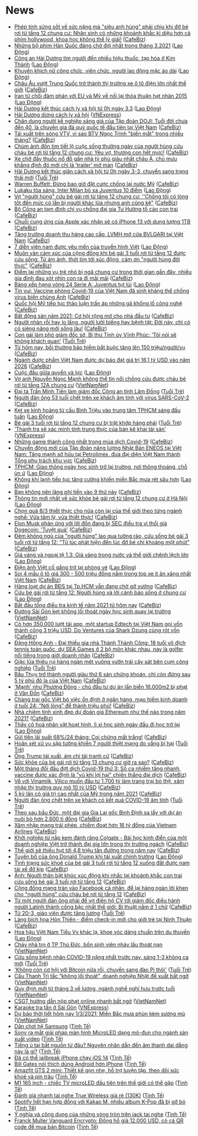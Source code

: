 # News

- [Phép tính sửng sốt về sức nặng mà "siêu anh hùng" phải chịu khi đỡ bé rơi từ tầng 12 chung cư: Nhân sinh có những khoảnh khắc kì diệu hơn cả phim hollywood, khoa học không thể lý giải!](https://cafebiz.vn/phep-tinh-sung-sot-ve-suc-nang-ma-sieu-anh-hung-phai-chiu-khi-do-be-roi-tu-tang-12-chung-cu-nhan-sinh-co-nhung-khoanh-khac-ki-dieu-hon-ca-phim-hollywood-khoa-hoc-khong-the-ly-giai-20210301113917579.chn) ([CafeBiz](https://cafebiz.vn))
- [Những bộ phim Hàn Quốc đáng chờ đợi nhất trong tháng 3.2021](https://laodong.vn/giai-tri/nhung-bo-phim-han-quoc-dang-cho-doi-nhat-trong-thang-32021-884455.ldo) ([Lao Động](https://laodong.vn))
- [Công an Hải Dương tìm người đến nhiều hiệu thuốc, tạp hóa ở Kim Thành](https://laodong.vn/xa-hoi/cong-an-hai-duong-tim-nguoi-den-nhieu-hieu-thuoc-tap-hoa-o-kim-thanh-884538.ldo) ([Lao Động](https://laodong.vn))
- [Khuyến khích nữ công chức, viên chức, người lao động mặc áo dài](https://laodong.vn/cd-nn-ptnt/khuyen-khich-nu-cong-chuc-vien-chuc-nguoi-lao-dong-mac-ao-dai-884563.ldo) ([Lao Động](https://laodong.vn))
- [Châu Âu vượt Trung Quốc trở thành thị trường xe ô tô điện lớn nhất thế giới](https://cafebiz.vn/chau-au-vuot-trung-quoc-tro-thanh-thi-truong-xe-o-to-dien-lon-nhat-the-gioi-20210301112036065.chn) ([CafeBiz](https://cafebiz.vn))
- [Iran từ chối đàm phán với EU và Mỹ về nối lại thỏa thuận hạt nhân 2015](https://laodong.vn/the-gioi/iran-tu-choi-dam-phan-voi-eu-va-my-ve-noi-lai-thoa-thuan-hat-nhan-2015-884527.ldo) ([Lao Động](https://laodong.vn))
- [Hải Dương kết thúc cách ly xã hội từ 0h ngày 3.3](https://laodong.vn/xa-hoi/hai-duong-ket-thuc-cach-ly-xa-hoi-tu-0h-ngay-33-884560.ldo) ([Lao Động](https://laodong.vn))
- [Hải Dương dừng cách ly xã hội](https://vnexpress.net/hai-duong-dung-cach-ly-xa-hoi-4241695.html) ([VNExpress](https://vnexpress.net))
- [Chân dung người kế nghiệp sáng giá của Tập đoàn DOJI: Tuổi đời chưa đến 40, là chuyên gia đá quý quốc tế đầu tiên tại Việt Nam](https://cafebiz.vn/chan-dung-nguoi-ke-nghiep-sang-gia-cua-tap-doan-doji-tuoi-doi-chua-den-40-la-chuyen-gia-da-quy-quoc-te-dau-tien-tai-viet-nam-20210301111916251.chn) ([CafeBiz](https://cafebiz.vn))
- [Tái xuất trên sóng VTV, vì sao BTV Ngọc Trinh "biến mất" trong nhiều tháng?](https://cafebiz.vn/tai-xuat-tren-song-vtv-vi-sao-btv-ngoc-trinh-bien-mat-trong-nhieu-thang-2021030110580962.chn) ([CafeBiz](https://cafebiz.vn))
- [Chùm ảnh đốn tim tiết lộ cuộc sống thường ngày của người hùng cứu cháu bé rơi từ tầng 12 chung cư: Yêu vợ, thương con hết mực!](https://cafebiz.vn/chum-anh-don-tim-tiet-lo-cuoc-song-thuong-ngay-cua-nguoi-hung-cuu-chau-be-roi-tu-tang-12-chung-cu-yeu-vo-thuong-con-het-muc-2021030111145244.chn) ([CafeBiz](https://cafebiz.vn))
- [Xe chở đầy thuốc nổ đỗ gần nhà tỷ phú giàu nhất châu Á, chủ mưu khẳng định đó mới chỉ là ‘trailer’ mở màn](https://cafebiz.vn/xe-cho-day-thuoc-no-do-gan-nha-ty-phu-giau-nhat-chau-a-chu-muu-khang-dinh-do-moi-chi-la-trailer-mo-man-20210301104528518.chn) ([CafeBiz](https://cafebiz.vn))
- [Hải Dương kết thúc giãn cách xã hội từ 0h ngày 3-3, chuyển sang trạng thái mới](https://tuoitre.vn/hai-duong-ket-thuc-gian-cach-xa-hoi-tu-0h-ngay-3-3-chuyen-sang-trang-thai-moi-20210301103953045.htm) ([Tuổi Trẻ](https://tuoitre.vn))
- [Warren Buffett: Đừng bao giờ đặt cược chống lại nước Mỹ](https://cafebiz.vn/warren-buffett-dung-bao-gio-dat-cuoc-chong-lai-nuoc-my-20210301105441394.chn) ([CafeBiz](https://cafebiz.vn))
- [Lukaku tỏa sáng, Inter Milan bỏ xa Juventus 10 điểm](https://laodong.vn/video/lukaku-toa-sang-inter-milan-bo-xa-juventus-10-diem-884516.ldo) ([Lao Động](https://laodong.vn))
- [Vợ "người hùng" cứu bé gái rơi từ tầng 12 chung cư: ''Chồng tôi có lòng tốt đến mức có lần bị người khác lừa nhưng anh cũng kệ"](https://cafebiz.vn/vo-nguoi-hung-cuu-be-gai-roi-tu-tang-12-chung-cu-chong-toi-co-long-tot-den-muc-co-lan-bi-nguoi-khac-lua-nhung-anh-cung-ke-20210301110307868.chn) ([CafeBiz](https://cafebiz.vn))
- [Bộ Công an tạm đình chỉ vụ chồng đại gia Tư Hường tố cáo con trai](https://cafebiz.vn/bo-cong-an-tam-dinh-chi-vu-chong-dai-gia-tu-huong-to-cao-con-trai-20210301110303428.chn) ([CafeBiz](https://cafebiz.vn))
- [Chuỗi cung ứng của Apple xác nhận sẽ có iPhone 13 với dung lượng 1TB](https://cafebiz.vn/chuoi-cung-ung-cua-apple-xac-nhan-se-co-iphone-13-voi-dung-luong-1tb-20210301105239039.chn) ([CafeBiz](https://cafebiz.vn))
- [Tăng trưởng doanh thu hàng cao cấp, LVMH mở cửa BVLGARI tại Việt Nam](https://cafebiz.vn/tang-truong-doanh-thu-hang-cao-cap-lvmh-mo-cua-bvlgari-tai-viet-nam-20210301105124954.chn) ([CafeBiz](https://cafebiz.vn))
- [7 diễn viên nam được yêu mến của truyền hình Việt](https://laodong.vn/photo/7-dien-vien-nam-duoc-yeu-men-cua-truyen-hinh-viet-884510.ldo) ([Lao Động](https://laodong.vn))
- [Muôn vàn cảm xúc của cộng đồng khi bé gái 3 tuổi rơi từ tầng 12 được cứu sống: Từ ám ảnh, thót tim tới xúc động, cảm ơn "người hùng đời thực"](https://cafebiz.vn/muon-van-cam-xuc-cua-cong-dong-khi-be-gai-3-tuoi-roi-tu-tang-12-duoc-cuu-song-tu-am-anh-thot-tim-toi-xuc-dong-cam-on-nguoi-hung-doi-thuc-20210301104753959.chn) ([CafeBiz](https://cafebiz.vn))
- [Điểm lại những vụ trẻ nhỏ bị ngã chung cư trong thời gian gần đây, nhiều gia đình đau xót nhìn con ra đi mãi mãi](https://cafebiz.vn/diem-lai-nhung-vu-tre-nho-bi-nga-chung-cu-trong-thoi-gian-gan-day-nhieu-gia-dinh-dau-xot-nhin-con-ra-di-mai-mai-20210301105748533.chn) ([CafeBiz](https://cafebiz.vn))
- [Bảng xếp hạng vòng 24 Serie A: Juventus tụt lùi](https://laodong.vn/infographic/bang-xep-hang-vong-24-serie-a-juventus-tut-lui-884506.ldo) ([Lao Động](https://laodong.vn))
- [Tin vui: Vaccine phòng Covid-19 của Việt Nam đã sinh kháng thể chống virus biến chủng Anh](https://cafebiz.vn/tin-vui-vaccine-phong-covid-19-cua-viet-nam-da-sinh-khang-the-chong-virus-bien-chung-anh-20210301105234595.chn) ([CafeBiz](https://cafebiz.vn))
- [Quốc hội Mỹ tiếp tục thảo luận trấn áp những gã khổng lồ công nghệ](https://cafebiz.vn/quoc-hoi-my-tiep-tuc-thao-luan-tran-ap-nhung-ga-khong-lo-cong-nghe-20210301105005261.chn) ([CafeBiz](https://cafebiz.vn))
- [Bất động sản năm 2021: Cơ hội rộng mở cho nhà đầu tư](https://cafebiz.vn/bat-dong-san-nam-2021-co-hoi-rong-mo-cho-nha-dau-tu-2021030110492772.chn) ([CafeBiz](https://cafebiz.vn))
- [Người nhàn rỗi hay lo lắng, người lười biếng hay bệnh tật: Đời này, chỉ có có siêng năng mới sống lâu!](https://cafebiz.vn/nguoi-nhan-roi-hay-lo-lang-nguoi-luoi-bieng-hay-benh-tat-doi-nay-chi-co-co-sieng-nang-moi-song-lau-2021022821560312.chn) ([CafeBiz](https://cafebiz.vn))
- [Con gái làm phó giám đốc sở, Bí thư Tỉnh ủy Vĩnh Phúc: ‘Tôi nói sẽ không khách quan'](https://tuoitre.vn/con-gai-lam-pho-giam-doc-so-bi-thu-tinh-uy-vinh-phuc-toi-noi-se-khong-khach-quan-20210301100636349.htm) ([Tuổi Trẻ](https://tuoitre.vn))
- [Từ hôm nay, bồi thường bảo hiểm bắt buộc tăng lên 150 triệu/người/vụ](https://cafebiz.vn/tu-hom-nay-boi-thuong-bao-hiem-bat-buoc-tang-len-150-trieu-nguoi-vu-20210301103321046.chn) ([CafeBiz](https://cafebiz.vn))
- [Ngành dược phẩm Việt Nam được dự báo đạt giá trị 16,1 tỷ USD vào năm 2026](https://cafebiz.vn/nganh-duoc-pham-viet-nam-duoc-du-bao-dat-gia-tri-161-ty-usd-vao-nam-2026-20210301103042105.chn) ([CafeBiz](https://cafebiz.vn))
- [Cuộc đấu giữa quyền và lực](https://laodong.vn/the-gioi/cuoc-dau-giua-quyen-va-luc-884413.ldo) ([Lao Động](https://laodong.vn))
- [Vợ anh Nguyễn Ngọc Mạnh không thể tin nổi chồng cứu được cháu bé rơi từ tầng 12A chung cư](http://vietnamnet.vn/vn/thoi-su/vo-anh-nguyen-ngoc-manh-khong-the-tin-noi-chong-cuu-duoc-chau-be-roi-tu-tang-12a-chung-cu-716236.html) ([VietNamNet](https://vietnamnet.vn))
- [Đại tá Trần Minh Tiến làm giám đốc Công an tỉnh Lâm Đồng](https://tuoitre.vn/dai-ta-tran-minh-tien-lam-giam-doc-cong-an-tinh-lam-dong-20210301100729405.htm) ([Tuổi Trẻ](https://tuoitre.vn))
- [Người đàn ông 53 tuổi chết trên xe khách âm tính với virus SARS-CoV-2](https://cafebiz.vn/nguoi-dan-ong-53-tuoi-chet-tren-xe-khach-am-tinh-voi-virus-sars-cov-2-20210301101104832.chn) ([CafeBiz](https://cafebiz.vn))
- [Kẹt xe kinh hoàng từ cầu Bình Triệu vào trung tâm TPHCM sáng đầu tuần](https://laodong.vn/photo/ket-xe-kinh-hoang-tu-cau-binh-trieu-vao-trung-tam-tphcm-sang-dau-tuan-884508.ldo) ([Lao Động](https://laodong.vn))
- [Bé gái 3 tuổi rơi từ tầng 12 chung cư bị trật khớp háng phải](https://tuoitre.vn/be-gai-3-tuoi-roi-tu-tang-12-chung-cu-bi-trat-khop-hang-phai-20210301095329791.htm) ([Tuổi Trẻ](https://tuoitre.vn))
- ['Thanh tra sẽ xác minh tính trung thực của bản kê khai tài sản'](https://vnexpress.net/thanh-tra-se-xac-minh-tinh-trung-thuc-cua-ban-ke-khai-tai-san-4241537.html) ([VNExpress](https://vnexpress.net))
- [Những game thành công nhất trong mùa dịch Covid-19](https://cafebiz.vn/nhung-game-thanh-cong-nhat-trong-mua-dich-covid-19-2021030108594355.chn) ([CafeBiz](https://cafebiz.vn))
- [Chuyển động mới của Tập đoàn năng lượng Nhật Bản ENEOS tại Việt Nam: Tăng mạnh sở hữu tại Petrolimex, đưa đại diện Việt Nam thành Tổng phụ trách khu vực](https://cafebiz.vn/chuyen-dong-moi-cua-tap-doan-nang-luong-nhat-ban-eneos-tai-viet-nam-tang-manh-so-huu-tai-petrolimex-dua-dai-dien-viet-nam-thanh-tong-phu-trach-khu-vuc-20210301095506743.chn) ([CafeBiz](https://cafebiz.vn))
- [TPHCM: Giao thông ngày học sinh trở lại trường, nơi thông thoáng, chỗ ùn ứ](https://laodong.vn/giao-thong/tphcm-giao-thong-ngay-hoc-sinh-tro-lai-truong-noi-thong-thoang-cho-un-u-884491.ldo) ([Lao Động](https://laodong.vn))
- [Không khí lạnh tiếp tục tăng cường khiến miền Bắc mưa rét sâu hơn](https://laodong.vn/moi-truong/khong-khi-lanh-tiep-tuc-tang-cuong-khien-mien-bac-mua-ret-sau-hon-884465.ldo) ([Lao Động](https://laodong.vn))
- [Bạn không nên lãng phí tiền vào 9 thứ này](https://cafebiz.vn/ban-khong-nen-lang-phi-tien-vao-9-thu-nay-20210301090644707.chn) ([CafeBiz](https://cafebiz.vn))
- [Thông tin mới nhất về sức khỏe bé gái rơi từ tầng 12 chung cư ở Hà Nội](https://laodong.vn/y-te/thong-tin-moi-nhat-ve-suc-khoe-be-gai-roi-tu-tang-12-chung-cu-o-ha-noi-884513.ldo) ([Lao Động](https://laodong.vn))
- [Chọn quà 8/3 thiết thực cho nửa còn lại của thế giới theo từng ngành nghề: Vừa tâm lý, vừa thiết thực!](https://cafebiz.vn/chon-qua-8-3-thiet-thuc-cho-nua-con-lai-cua-the-gioi-theo-tung-nganh-nghe-vua-tam-ly-vua-thiet-thuc-20210301013024082.chn) ([CafeBiz](https://cafebiz.vn))
- [Elon Musk phản ứng với lời đồn đang bị SEC điều tra vì thổi giá Dogecoin: 'Tuyệt quá'](https://cafebiz.vn/elon-musk-phan-ung-voi-loi-don-dang-bi-sec-dieu-tra-vi-thoi-gia-dogecoin-tuyet-qua-20210301094051206.chn) ([CafeBiz](https://cafebiz.vn))
- [Đêm không ngủ của "người hùng" lao qua tường rào, cứu sống bé gái 3 tuổi rơi từ tầng 12: "Từ lúc phát hiện đến lúc đỡ bé chỉ khoảng một phút"](https://cafebiz.vn/dem-khong-ngu-cua-nguoi-hung-lao-qua-tuong-rao-cuu-song-be-gai-3-tuoi-roi-tu-tang-12-tu-luc-phat-hien-den-luc-do-be-chi-khoang-mot-phut-20210301093757883.chn) ([CafeBiz](https://cafebiz.vn))
- [Giá vàng và ngoại tệ 1.3: Giá vàng trong nước và thế giới chênh lệch lớn](https://laodong.vn/video/gia-vang-va-ngoai-te-13-gia-vang-trong-nuoc-va-the-gioi-chenh-lech-lon-884501.ldo) ([Lao Động](https://laodong.vn))
- [Điện ảnh Việt cố gắng trở lại phòng vé](https://laodong.vn/van-hoa-giai-tri/dien-anh-viet-co-gang-tro-lai-phong-ve-884421.ldo) ([Lao Động](https://laodong.vn))
- [Soi 4 mẫu ô tô giá 300 - 500 triệu đồng nằm trong top xe ít ăn xăng nhất Việt Nam](https://cafebiz.vn/soi-4-mau-o-to-gia-300-500-trieu-dong-nam-trong-top-xe-it-an-xang-nhat-viet-nam-20210301090355068.chn) ([CafeBiz](https://cafebiz.vn))
- [Hàng loạt dự án BĐS tại Tp.HCM vẫn đang chờ gỡ vướng](https://cafebiz.vn/hang-loat-du-an-bds-tai-tphcm-van-dang-cho-go-vuong-20210301092603142.chn) ([CafeBiz](https://cafebiz.vn))
- [Cứu bé gái rơi từ tầng 12: Người hùng và lời cảnh báo sống ở chung cư](https://laodong.vn/su-kien-binh-luan/cuu-be-gai-roi-tu-tang-12-nguoi-hung-va-loi-canh-bao-song-o-chung-cu-884475.ldo) ([Lao Động](https://laodong.vn))
- [Bắt đầu tổng điều tra kinh tế năm 2021 từ hôm nay](https://cafebiz.vn/bat-dau-tong-dieu-tra-kinh-te-nam-2021-tu-hom-nay-20210301092356726.chn) ([CafeBiz](https://cafebiz.vn))
- [Đường Sài Gòn kẹt không lối thoát ngày học sinh quay lại trường](http://vietnamnet.vn/vn/thoi-su/an-toan-giao-thong/duong-sai-gon-ket-khong-loi-thoat-ngay-hoc-sinh-quay-lai-truong-716207.html) ([VietNamNet](https://vietnamnet.vn))
- [Có hơn 350.000 lượt tải app, một startup Edtech tại Việt Nam gọi vốn thành công 3 triệu USD, Do Ventures của Shark Dzung cùng rót vốn](https://cafebiz.vn/co-hon-350000-luot-tai-app-mot-startup-edtech-tai-viet-nam-goi-von-thanh-cong-3-trieu-usd-do-ventures-cua-shark-dzung-cung-rot-von-20210301092210251.chn) ([CafeBiz](https://cafebiz.vn))
- [Đặng Hồng Anh - Đại thiếu gia nhà Thành Thành Công: 18 tuổi vô địch tennis toàn quốc, dự SEA Games ở 2 bộ môn khác nhau, nay là golfer nổi tiếng trong giới doanh nhân](https://cafebiz.vn/dang-hong-anh-dai-thieu-gia-nha-thanh-thanh-cong-18-tuoi-vo-dich-tennis-toan-quoc-suyt-thi-dau-sea-games-nay-la-golfer-noi-tieng-trong-gioi-doanh-nhan-202102241759195.chn) ([CafeBiz](https://cafebiz.vn))
- [Giặc lửa thiêu rụi hàng ngàn mét vuông vườn trái cây sát bên cụm công nghiệp](https://tuoitre.vn/giac-lua-thieu-rui-hang-ngan-met-vuong-vuon-trai-cay-sat-ben-cum-cong-nghiep-20210301090050157.htm) ([Tuổi Trẻ](https://tuoitre.vn))
- [Bầu Thụy trở thành người giàu thứ 6 sàn chứng khoán, chỉ còn đứng sau 5 tỷ phú đô la của Việt Nam](https://cafebiz.vn/bau-thuy-tro-thanh-nguoi-giau-thu-6-san-chung-khoan-chi-con-dung-sau-5-ty-phu-do-la-cua-viet-nam-20210301090756699.chn) ([CafeBiz](https://cafebiz.vn))
- ['Mạnh' như Phương Đông - chủ đầu tư dự án lấn biển 16.000m2 bị phạt ở Vân Đồn](https://cafebiz.vn/manh-nhu-phuong-dong-chu-dau-tu-du-an-lan-bien-16000m2-bi-phat-o-van-don-20210301091243533.chn) ([CafeBiz](https://cafebiz.vn))
- [Chàng trai gốc Việt bỏ việc ổn định ở ngân hàng, mạo hiểm kinh doanh ở tuổi 24: “Nới lỏng” để thành triệu phú!](https://cafebiz.vn/chang-trai-goc-viet-bo-viec-on-dinh-o-ngan-hang-mao-hiem-kinh-doanh-o-tuoi-24-noi-long-de-thanh-trieu-phu-20210226221003942.chn) ([CafeBiz](https://cafebiz.vn))
- [Nhà chiêm tinh xinh đẹp dự đoán giá Ethereum như thế nào trong năm 2021?](https://cafebiz.vn/nha-chiem-tinh-xinh-dep-du-doan-gia-ethereum-nhu-the-nao-trong-nam-2021-20210301085753689.chn) ([CafeBiz](https://cafebiz.vn))
- [Thầy cô hoá nhân vật hoạt hình, lì xì học sinh ngày đầu đi học trở lại](https://laodong.vn/photo/thay-co-hoa-nhan-vat-hoat-hinh-li-xi-hoc-sinh-ngay-dau-di-hoc-tro-lai-884487.ldo) ([Lao Động](https://laodong.vn))
- [Gửi tiền lãi suất 68%/24 tháng: Coi chừng mất trắng!](https://cafebiz.vn/gui-tien-lai-suat-68-24-thang-coi-chung-mat-trang-20210301084814257.chn) ([CafeBiz](https://cafebiz.vn))
- [Hoãn xét xử vụ sập tường khiến 7 người thiệt mạng do vắng bị hại](https://tuoitre.vn/hoan-xet-xu-vu-sap-tuong-khien-7-nguoi-thiet-mang-do-vang-bi-hai-20210301091356648.htm) ([Tuổi Trẻ](https://tuoitre.vn))
- [Ông Trump tái xuất, ám chỉ tái tranh cử](https://cafebiz.vn/ong-trump-tai-xuat-am-chi-tai-tranh-cu-20210301084406968.chn) ([CafeBiz](https://cafebiz.vn))
- [Sức khỏe của bé gái rơi từ tầng 13 chung cư giờ ra sao?](https://cafebiz.vn/suc-khoe-cua-be-gai-roi-tu-tang-13-chung-cu-gio-ra-sao-20210301084224994.chn) ([CafeBiz](https://cafebiz.vn))
- [Một tháng đối đầu đợt dịch Covid-19 thứ 3: Số ca nhiễm tăng nhanh, vaccine được xác định là "vũ khí lợi hại" chiến thắng đại dịch](https://cafebiz.vn/mot-thang-doi-dau-dot-dich-covid-19-thu-3-so-ca-nhiem-tang-nhanh-vaccine-duoc-xac-dinh-la-vu-khi-loi-hai-chien-thang-dai-dich-20210301084147317.chn) ([CafeBiz](https://cafebiz.vn))
- [Về với Vinamilk, Vilico muốn đầu tư 1.700 tỷ làm trang trại bò thịt, xâm nhập thị trường quy mô 10 tỷ USD](https://cafebiz.vn/ve-voi-vinamilk-vilico-muon-dau-tu-1700-ty-lam-trang-trai-bo-thit-xam-nhap-thi-truong-quy-mo-10-ty-usd-20210301084028916.chn) ([CafeBiz](https://cafebiz.vn))
- [5 kỳ lân có giá trị cao nhất của Mỹ trong năm 2021](https://cafebiz.vn/5-ky-lan-co-gia-tri-cao-nhat-cua-my-trong-nam-2021-20210301083857455.chn) ([CafeBiz](https://cafebiz.vn))
- [Người đàn ông chết trên xe khách có kết quả COVID-19 âm tính](https://tuoitre.vn/nguoi-dan-ong-chet-tren-xe-khach-co-ket-qua-covid-19-am-tinh-20210301081045291.htm) ([Tuổi Trẻ](https://tuoitre.vn))
- [Theo sau bầu Đức, một đại gia Gia Lai gốc Bình Định sa lầy với dự án nuôi bò hơn 2.600 tỉ đồng](https://cafebiz.vn/theo-sau-bau-duc-mot-dai-gia-gia-lai-goc-binh-dinh-sa-lay-voi-du-an-nuoi-bo-hon-2600-ti-dong-2021030108370754.chn) ([CafeBiz](https://cafebiz.vn))
- [Xâm nhập mạng trái phép, chiếm đoạt hơn 16 tỷ đồng của Vietnam Airlines](https://cafebiz.vn/xam-nhap-mang-trai-phep-chiem-doat-hon-16-ty-dong-cua-vietnam-airlines-20210301083657162.chn) ([CafeBiz](https://cafebiz.vn))
- [Khởi nghiệp từ nắp kem đánh răng Colgate - Bài học kinh điển của một doanh nghiệp Việt trở thành đại gia lớn trong thị trường ngách](https://cafebiz.vn/khoi-nghiep-tu-nap-kem-danh-rang-colgate-bai-hoc-kinh-dien-cua-mot-doanh-nghiep-viet-tro-thanh-dai-gia-lon-trong-thi-truong-ngach-20210226164138425.chn) ([CafeBiz](https://cafebiz.vn))
- [Thế giới sẽ thiếu hụt tới 4,8 triệu tấn đường trong năm nay](https://cafebiz.vn/the-gioi-se-thieu-hut-toi-48-trieu-tan-duong-trong-nam-nay-20210301083623346.chn) ([CafeBiz](https://cafebiz.vn))
- [Tuyên bố của ông Donald Trump khi tái xuất chính trường](https://laodong.vn/the-gioi/tuyen-bo-cua-ong-donald-trump-khi-tai-xuat-chinh-truong-884480.ldo) ([Lao Động](https://laodong.vn))
- [Tình trạng sức khoẻ của bé gái 3 tuổi rơi từ tầng 12 xuống đất được nam tài xế đỡ kịp](https://cafebiz.vn/tinh-trang-suc-khoe-cua-be-gai-3-tuoi-roi-tu-tang-12-xuong-dat-duoc-nam-tai-xe-do-kip-20210301082935095.chn) ([CafeBiz](https://cafebiz.vn))
- [Ảnh: Người thân bật khóc xúc động khi nhắc lại khoảnh khắc con trai cứu sống bé gái 3 tuổi rơi từ tầng 12](https://cafebiz.vn/anh-nguoi-than-bat-khoc-xuc-dong-khi-nhac-lai-khoanh-khac-con-trai-cuu-song-be-gai-3-tuoi-roi-tu-tang-12-20210301082728004.chn) ([CafeBiz](https://cafebiz.vn))
- [Cộng đồng mạng tràn vào Facebook cá nhân, để lại hàng ngàn lời khen cho "người hùng" cứu cháu bé rơi từ tầng 12](https://cafebiz.vn/cong-dong-mang-tran-vao-facebook-ca-nhan-de-lai-hang-ngan-loi-khen-cho-nguoi-hung-cuu-chau-be-roi-tu-tang-12-20210301082546478.chn) ([CafeBiz](https://cafebiz.vn))
- [Từ một người đàn ông phải để vợ điền hộ CV tới giám đốc điều hành người Latinh thành công bậc nhất thế giới: Bí thuật nằm ở 1 chữ](https://cafebiz.vn/tu-mot-nguoi-dan-ong-phai-de-vo-dien-ho-cv-toi-giam-doc-dieu-hanh-nguoi-latinh-thanh-cong-bac-nhat-the-gioi-bi-thuat-nam-o-1-chu-20210227173220182.chn) ([CafeBiz](https://cafebiz.vn))
- [Từ 20-3, giáo viên được tăng lương](https://tuoitre.vn/tu-20-3-giao-vien-duoc-tang-luong-20210301073757485.htm) ([Tuổi Trẻ](https://tuoitre.vn))
- [Làng bích họa Hòn Thiên - điểm check-in mới cho giới trẻ tại Ninh Thuận](https://cafebiz.vn/lang-bich-hoa-hon-thien-diem-check-in-moi-cho-gioi-tre-tai-ninh-thuan-20210228204639707.chn) ([CafeBiz](https://cafebiz.vn))
- [Hoa hậu Việt Nam Tiểu Vy khác lạ, khoe vóc dáng chuẩn trên du thuyền](https://laodong.vn/photo/hoa-hau-viet-nam-tieu-vy-khac-la-khoe-voc-dang-chuan-tren-du-thuyen-884383.ldo) ([Lao Động](https://laodong.vn))
- [Cháy nhà trọ ở TP Thủ Đức, bốn sinh viên nhảy lầu thoát nạn](http://vietnamnet.vn/vn/thoi-su/chay-nha-tro-o-tp-thu-duc-bon-sinh-vien-nhay-lau-thoat-nan-716186.html) ([VietNamNet](https://vietnamnet.vn))
- [Cứu sống bệnh nhân COVID-19 nặng nhất trước nay, sáng 1-3 không ca mới](https://tuoitre.vn/cuu-song-benh-nhan-covid-19-nang-nhat-truoc-nay-sang-1-3-khong-ca-moi-20210301061852982.htm) ([Tuổi Trẻ](https://tuoitre.vn))
- ['Không còn cơ hội với Bitcoin nữa rồi, chuyển sang đào Pi thôi'](https://tuoitre.vn/khong-con-co-hoi-voi-bitcoin-nua-roi-chuyen-sang-dao-pi-thoi-20210228224324994.htm) ([Tuổi Trẻ](https://tuoitre.vn))
- [Cầu Thanh Trì tắc “không lối thoát”, doanh nghiệp Nhật đề xuất bất ngờ](http://vietnamnet.vn/vn/thoi-su/an-toan-giao-thong/cau-thanh-tri-tac-khong-loi-thoat-doanh-nghiep-nhat-de-xuat-bat-ngo-716130.html) ([VietNamNet](https://vietnamnet.vn))
- [Quy định mới từ tháng 3 về lương, ngành nghề nghỉ hưu trước tuổi](http://vietnamnet.vn/vn/thoi-su/quy-dinh-moi-tu-thang-3-ve-luong-nganh-nghe-nghi-huu-truoc-tuoi-716076.html) ([VietNamNet](https://vietnamnet.vn))
- [CSGT hướng dẫn nộp phạt online nhanh bất ngờ](http://vietnamnet.vn/vn/thoi-su/an-toan-giao-thong/csgt-huong-dan-nop-phat-online-nhanh-bat-ngo-716170.html) ([VietNamNet](https://vietnamnet.vn))
- [Karaoke tra tấn ở Sài Gòn](https://vnexpress.net/karaoke-tra-tan-o-sai-gon-4241260.html) ([VNExpress](https://vnexpress.net))
- [Dự báo thời tiết hôm nay 1/3/2021: Miền Bắc mưa phùn kèm sương mù](http://vietnamnet.vn/vn/thoi-su/du-bao-thoi-tiet-hom-nay-1-3-2021-mien-bac-mua-phun-kem-suong-mu-716129.html) ([VietNamNet](https://vietnamnet.vn))
- [Dân chơi hệ Samsung](https://tinhte.vn/thread/dan-choi-he-samsung.3285068/) ([Tinh Tế](https://tinhte.vn))
- [Sony ra mắt giải pháp màn hình MicroLED dạng mô-đun cho ngành sản xuất video](https://tinhte.vn/thread/sony-ra-mat-giai-phap-man-hinh-microled-dang-mo-dun-cho-nganh-san-xuat-video.3279816/) ([Tinh Tế](https://tinhte.vn))
- [Tiếng ù tai bắt nguồn từ đâu? Nguyên nhân dẫn đến âm thanh dai dẳng này là gì?](https://tinhte.vn/thread/tieng-u-tai-bat-nguon-tu-dau-nguyen-nhan-dan-den-am-thanh-dai-dang-nay-la-gi.3285029/) ([Tinh Tế](https://tinhte.vn))
- [Đã có thể jailbreak iPhone chạy iOS 14](https://tinhte.vn/thread/da-co-the-jailbreak-iphone-chay-ios-14.3285129/) ([Tinh Tế](https://tinhte.vn))
- [Bill Gates nói thích dùng Android hơn iPhone](https://tinhte.vn/thread/bill-gates-noi-thich-dung-android-hon-iphone.3284922/) ([Tinh Tế](https://tinhte.vn))
- [Amazfit GTS 2 mini: Thiết kế gọn nhẹ, hỗ trợ luyện tập, theo dõi sức khoẻ và pin trâu](https://tinhte.vn/thread/amazfit-gts-2-mini-thiet-ke-gon-nhe-ho-tro-luyen-tap-theo-doi-suc-khoe-va-pin-trau.3285050/) ([Tinh Tế](https://tinhte.vn))
- [M1 165 inch - chiếc TV microLED đầu tiên trên thế giới có thể gập](https://tinhte.vn/thread/m1-165-inch-chiec-tv-microled-dau-tien-tren-the-gioi-co-the-gap.3285041/) ([Tinh Tế](https://tinhte.vn))
- [Đánh giá nhanh tai nghe True Wireless giá rẻ (130K)](https://tinhte.vn/thread/danh-gia-nhanh-tai-nghe-true-wireless-gia-re-130k.3284507/) ([Tinh Tế](https://tinhte.vn))
- [Spotify hết hạn hợp đồng với Kakao M, nhiều album K-Pop đã bị gỡ bỏ](https://tinhte.vn/thread/spotify-het-han-hop-dong-voi-kakao-m-nhieu-album-k-pop-da-bi-go-bo.3285148/) ([Tinh Tế](https://tinhte.vn))
- [Ý nghĩa và công dụng của những vòng tròn trên jack tai nghe](https://tinhte.vn/thread/y-nghia-va-cong-dung-cua-nhung-vong-tron-tren-jack-tai-nghe.3258913/) ([Tinh Tế](https://tinhte.vn))
- [Franck Muller Vanguard Encrypto: Đồng hồ giá 12.000 USD, có cả QR code để mua bán Bitcoin](https://tinhte.vn/thread/franck-muller-vanguard-encrypto-dong-ho-gia-12-000-usd-co-ca-qr-code-de-mua-ban-bitcoin.3284760/) ([Tinh Tế](https://tinhte.vn))
